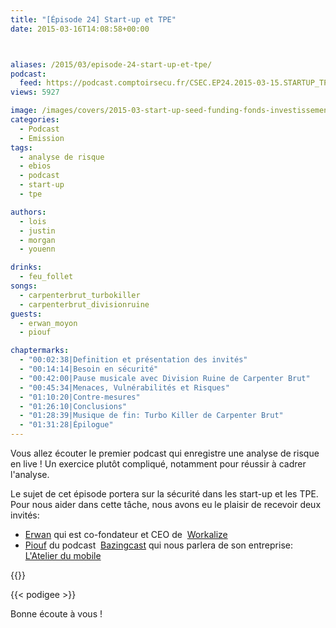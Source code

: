```yaml
---
title: "[Épisode 24] Start-up et TPE"
date: 2015-03-16T14:08:58+00:00



aliases: /2015/03/episode-24-start-up-et-tpe/
podcast:
  feed: https://podcast.comptoirsecu.fr/CSEC.EP24.2015-03-15.STARTUP_TPE.mp3
views: 5927

image: /images/covers/2015-03-start-up-seed-funding-fonds-investissement-levee-©-Gorilla-Fotolia.com_.jpg
categories:
  - Podcast
  - Emission
tags:
  - analyse de risque
  - ebios
  - podcast
  - start-up
  - tpe

authors:
  - lois
  - justin
  - morgan
  - youenn

drinks:
  - feu_follet
songs:
  - carpenterbrut_turbokiller
  - carpenterbrut_divisionruine
guests:
  - erwan_moyon
  - piouf

chaptermarks:
  - "00:02:38|Definition et présentation des invités"
  - "00:14:14|Besoin en sécurité"
  - "00:42:00|Pause musicale avec Division Ruine de Carpenter Brut"
  - "00:45:34|Menaces, Vulnérabilités et Risques"
  - "01:10:20|Contre-mesures"
  - "01:26:10|Conclusions"
  - "01:28:39|Musique de fin: Turbo Killer de Carpenter Brut"
  - "01:31:28|Épilogue"
---
```


Vous allez écouter le premier podcast qui enregistre une analyse de risque en live ! Un exercice plutôt compliqué, notamment pour réussir à cadrer l'analyse.

Le sujet de cet épisode portera sur la sécurité dans les start-up et les TPE. Pour nous aider dans cette tâche, nous avons eu le plaisir de recevoir deux invités:

  * [Erwan](https://twitter.com/emoyon) qui est co-fondateur et CEO de  [Workalize](http://www.workalize.fr/)
  * [Piouf](https://twitter.com/Mr_Piouf) du podcast  [Bazingcast](http://bazingcast.com/) qui nous parlera de son entreprise: [L'Atelier du mobile](http://www.atelierdumobile.com/web/index.php)

{{<chaptermarks>}}

{{< podigee >}}

Bonne écoute à vous !
